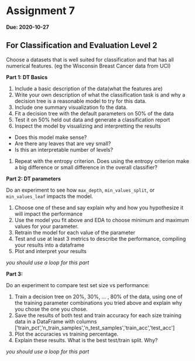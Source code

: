 # Assignment 7

__Due: 2020-10-27__

## For Classification and Evaluation Level 2

Choose a datasets that is well suited for classification and that has all numerical features. (eg the Wisconsin Breast Cancer data from UCI)

__Part 1: DT Basics__
1. Include a basic description of the data(what the features are)
1. Write  your own description of what the classification task is and why a decision tree is a reasonable model to try for this data.
1. Include one summary visualization fo the data.
1. Fit a decision tree with the default parameters on 50% of the data
1. Test it on 50% held out data and generate a classification report
1. Inspect the model by visualizing and interpretting the results
  - Does this model make sense?
  - Are there any leaves that are vey small?
  - Is this an interpretable number of levels?
1. Repeat with the entropy criterion. Does using the entropy criterion make a big difference or small difference in the overall classifier?

__Part 2: DT parameters__


Do an experiment to see how `max_depth`, `min_values_split`, or `min_values_leaf` impacts the model.
1. Choose one of these and say explain why and how you hypothesize it will impact the performance
1. Use the model you fit above and EDA to choose minimum and maximum values for your parameter.
1. Retrain the model for each value of the parameter
1. Test and use at least 3 metrics to describe the performance, compiling your results into a dataframe
1. Plot and interpret your results

_you should use a loop for this part_


__Part 3:__

Do an experiment to compare test set size vs performance:
1. Train a decision tree on 20%, 30%, ... , 80% of the data, using one of the training parameter combinations you tried above and explain why you chose the one you chose.
1. Save the results of both test and train accuracy for each size training data in a DataFrame with columns ['train_pct','n_train_samples','n_test_samples','train_acc','test_acc']
1. Plot the accuracies vs training percentage.  
1. Explain these results. What is the best test/train split. Why?

_you should use a loop for this part_
